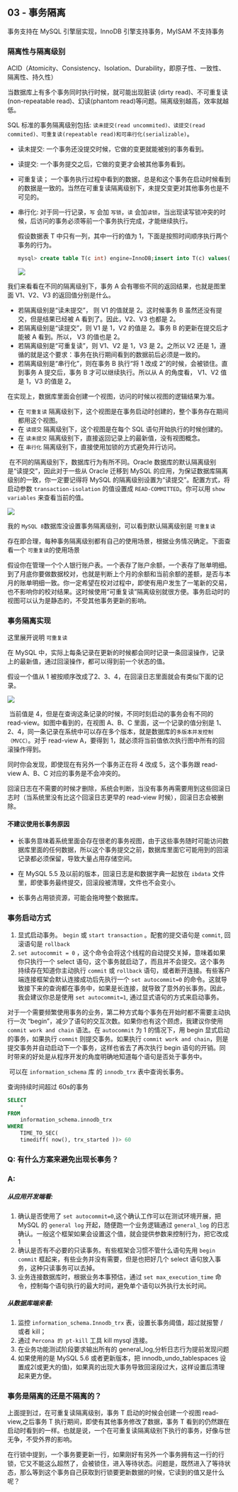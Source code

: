 ## 03 - 事务隔离

事务支持在 MySQL 引擎层实现，InnoDB 引擎支持事务，MyISAM 不支持事务

### 隔离性与隔离级别

ACID（Atomicity、Consistency、Isolation、Durability，即原子性、一致性、隔离性、持久性）

当数据库上有多个事务同时执行时候，就可能出现脏读 (dirty read)、不可重复读(non-repeatable read)、幻读(phantom read)等问题。隔离级别越高，效率就越低。

SQL 标准的事务隔离级别包括: `读未提交(read uncommited)、读提交(read commited)、可重复读(repeatable read)和可串行化(serializable)`。

- 读未提交: 一个事务还没提交时候，它做的变更就能被别的事务看到。

- 读提交: 一个事务提交之后，它做的变更才会被其他事务看到。

- 可重复读； 一个事务执行过程中看到的数据，总是和这个事务在启动时候看到的数据是一致的。当然在可重复读隔离级别下，未提交变更对其他事务也是不可见的。

- 串行化: 对于同一行记录，`写` 会加 `写锁`，`读` 会加`读锁`，当出现读写锁冲突的时候，后访问的事务必须等前一个事务执行完成，才能继续执行。

  假设数据表 T 中只有一列，其中一行的值为 1，下面是按照时间顺序执行两个事务的行为。

  ```sql
  mysql> create table T(c int) engine=InnoDB;insert into T(c) values(1);
  ```

  ![](../imgs/2.png)

我们来看看在不同的隔离级别下，事务 A 会有哪些不同的返回结果，也就是图里面 V1、V2、V3 的返回值分别是什么。

- 若隔离级别是“读未提交”， 则 V1 的值就是 2。这时候事务 B 虽然还没有提交，但是结果已经被 A 看到了。因此，V2、V3 也都是 2。
- 若隔离级别是“读提交”，则 V1 是 1，V2 的值是 2。事务 B 的更新在提交后才能被 A 看到。所以， V3 的值也是 2。
- 若隔离级别是“可重复读”，则 V1、V2 是 1，V3 是 2。之所以 V2 还是 1，遵循的就是这个要求：事务在执行期间看到的数据前后必须是一致的。
- 若隔离级别是“串行化”，则在事务 B 执行“将 1 改成 2”的时候，会被锁住。直到事务 A 提交后，事务 B 才可以继续执行。所以从 A 的角度看， V1、V2 值是 1，V3 的值是 2。

在实现上，数据库里面会创建一个视图，访问的时候以视图的逻辑结果为准。

- 在 `可重复读` 隔离级别下，这个视图是在事务启动时创建的，整个事务存在期间都用这个视图。
- 在 `读提交` 隔离级别下，这个视图是在每个 SQL 语句开始执行的时候创建的。
- 在 `读未提交` 隔离级别下，直接返回记录上的最新值，没有视图概念。
- 在 `串行化` 隔离级别下，直接使用加锁的方式避免并行访问。

​        在不同的隔离级别下，数据库行为有所不同。Oracle 数据库的默认隔离级别是“读提交”，因此对于一些从 Oracle 迁移到 MySQL 的应用，为保证数据库隔离级别的一致，你一定要记得将 MySQL 的隔离级别设置为“读提交”。配置方式，将启动参数 `transaction-isolation` 的值设置成 `READ-COMMITTED`。你可以用 `show variables` 来查看当前的值。

![](../imgs/transaction-level.png)

我的 `MySQL 8`数据库没设置事务隔离级别，可以看到默认隔离级别是 `可重复读`

存在即合理，每种事务隔离级别都有自己的使用场景，根据业务情况确定。下面查看一个 `可重复读`的使用场景

假设你在管理一个个人银行账户表。一个表存了账户余额，一个表存了账单明细。到了月底你要做数据校对，也就是判断上个月的余额和当前余额的差额，是否与本月的账单明细一致。你一定希望在校对过程中，即使有用户发生了一笔新的交易，也不影响你的校对结果。这时候使用“可重复读”隔离级别就很方便。事务启动时的视图可以认为是静态的，不受其他事务更新的影响。

### 事务隔离实现

这里展开说明 `可重复读`

在 MySQL 中，实际上每条记录在更新的时候都会同时记录一条回滚操作，记录上的最新值，通过回滚操作，都可以得到前一个状态的值。

假设一个值从 1 被按顺序改成了2、3、4，在回滚日志里面就会有类似下面的记录。

![](../imgs/mvcc-log.png)

​           当前值是 4，但是在查询这条记录的时候，不同时刻启动的事务会有不同的 read-view。如图中看到的，在视图 A、B、C 里面，这一个记录的值分别是 1、2、4，同一条记录在系统中可以存在多个版本，就是数据库的`多版本并发控制（MVCC）`。对于 read-view A，要得到 1，就必须将当前值依次执行图中所有的回滚操作得到。

同时你会发现，即使现在有另外一个事务正在将 4 改成 5，这个事务跟 read-view A、B、C 对应的事务是不会冲突的。

回滚日志在不需要的时候才删除，系统会判断，当没有事务再需要用到这些回滚日志时（当系统里没有比这个回滚日志更早的 read-view 时候），回滚日志会被删除。

#### 不建议使用长事务原因

- 长事务意味着系统里面会存在很老的事务视图，由于这些事务随时可能访问数据库里面的任何数据，所以这个事务提交之前，数据库里面它可能用到的回滚记录都必须保留，导致大量占用存储空间。

- 在 MySQL 5.5 及以前的版本，回滚日志是和数据字典一起放在 `ibdata` 文件里，即使事务最终提交，回滚段被清理，文件也不会变小。
- 长事务占用锁资源，可能会拖垮整个数据库。

### 事务启动方式

1. 显式启动事务。 `begin` 或 `start transaction` 。配套的提交语句是 `commit`, 回滚语句是 `rollback`
2. `set autocommit = 0` ，这个命令会将这个线程的自动提交关掉，意味着如果你只执行一个 select 语句，这个事务就启动了，而且并不会提交。这个事务持续存在知道你主动执行 `commit` 或 `rollback` 语句，或者断开连接。有些客户端连接框架会默认连接成功后先执行一个 `set autocommit=0` 的命令。这就导致接下来的查询都在事务中，如果是长连接，就导致了意外的长事务。因此，我会建议你总是使用 `set autocommit=1`, 通过显式语句的方式来启动事务。

​              对于一个需要频繁使用事务的业务，第二种方式每个事务在开始时都不需要主动执行一次 “begin”，减少了语句的交互次数。如果你也有这个顾虑，我建议你使用 `commit work and chain` 语法。在 `autocommit` 为 1 的情况下，用 begin 显式启动的事务，如果执行 `commit` 则提交事务。如果执行 `commit work and chain`，则是提交事务并自动启动下一个事务，这样也省去了再次执行 begin 语句的开销。同时带来的好处是从程序开发的角度明确地知道每个语句是否处于事务中。

​    可以在 `information_schema` 库 的 `innodb_trx` 表中查询长事务。

查询持续时间超过 60s的事务

```sql
SELECT
	* 
FROM
	information_schema.innodb_trx 
WHERE
	TIME_TO_SEC(
	timediff( now(), trx_started ))> 60
```

### Q: 有什么方案来避免出现长事务？

### A: 

##### 从应用开发端看:

1. 确认是否使用了 `set autocommit=0`,这个确认工作可以在测试环境开展，把 MySQL 的 `general log` 开起，随便跑一个业务逻辑通过 `general_log` 的日志确认。一般这个框架如果会设置这个值，就会提供参数来控制行为，把它改成1
2. 确认是否有不必要的只读事务。有些框架会习惯不管什么语句先用 `begin  commit` 框起来，有些业务并没有需要，但是也把好几个 select 语句放入事务，这种只读事务可以去掉。
3. 业务连接数据库时，根据业务本事预估，通过 `set max_execution_time` 命令，控制每个语句执行的最大时间，避免单个语句以外执行太长时间。

##### 从数据库端来看:

1. 监控 `information_schema.Innodb_trx` 表，设置长事务阈值，超过就报警 / 或者 kill；
2. 通过 `Percona 的 pt-kill` 工具 kill mysql 连接。
3. 在业务功能测试阶段要求输出所有的 general_log,分析日志行为提前发现问题
4. 如果使用的是 MySQL 5.6 或者更新版本，把 innodb_undo_tablespaces 设置成2(或更大的值)，如果真的出现大事务导致回滚段过大，这样设置后清理起来更方便。 

### 事务是隔离的还是不隔离的？

上面提到过，在可重复读隔离级别，事务 T 启动的时候会创建一个视图 read-view,之后事务 T 执行期间，即使有其他事务修改了数据，事务 T 看到的仍然跟在启动时看到的一样。也就是说，一个在可重复读隔离级别下执行的事务，好像与世无争，不受外界的影响。

在行锁中提到，一个事务要更新一行，如果刚好有另外一个事务拥有这一行的行锁，它又不能这么超然了，会被锁住，进入等待状态。问题是，既然进入了等待状态，那么等到这个事务自己获取到行锁要更新数据的时候，它读到的值又是什么呢？

